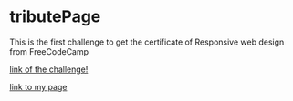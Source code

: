 # tributePage

This is the first challenge to get the certificate of Responsive web design from FreeCodeCamp

[link of the challenge!](https://www.freecodecamp.org/learn/responsive-web-design/responsive-web-design-projects/build-a-tribute-page)

[link to my page](https://leoantunesbrombilla.github.io/tributePage/)
